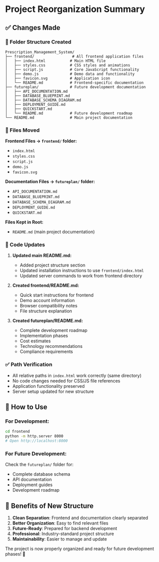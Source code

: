 # Project Reorganization Summary

## ✅ Changes Made

### 📁 Folder Structure Created
```
Prescription_Management_System/
├── frontend/                 # All frontend application files
│   ├── index.html           # Main HTML file  
│   ├── styles.css           # CSS styles and animations
│   ├── script.js            # Core JavaScript functionality
│   ├── demo.js              # Demo data and functionality
│   ├── favicon.svg          # Application icon
│   └── README.md            # Frontend-specific documentation
├── futureplan/              # Future development documentation
│   ├── API_DOCUMENTATION.md        
│   ├── DATABASE_BLUEPRINT.md       
│   ├── DATABASE_SCHEMA_DIAGRAM.md  
│   ├── DEPLOYMENT_GUIDE.md         
│   ├── QUICKSTART.md               
│   └── README.md            # Future development roadmap
└── README.md                # Main project documentation
```

### 🔄 Files Moved
**Frontend Files → `frontend/` folder:**
- `index.html`
- `styles.css` 
- `script.js`
- `demo.js`
- `favicon.svg`

**Documentation Files → `futureplan/` folder:**
- `API_DOCUMENTATION.md`
- `DATABASE_BLUEPRINT.md`
- `DATABASE_SCHEMA_DIAGRAM.md`
- `DEPLOYMENT_GUIDE.md`
- `QUICKSTART.md`

**Files Kept in Root:**
- `README.md` (main project documentation)

### 📝 Code Updates
1. **Updated main README.md:**
   - Added project structure section
   - Updated installation instructions to use `frontend/index.html`
   - Updated server commands to work from frontend directory

2. **Created frontend/README.md:**
   - Quick start instructions for frontend
   - Demo account information
   - Browser compatibility notes
   - File structure explanation

3. **Created futureplan/README.md:**
   - Complete development roadmap
   - Implementation phases
   - Cost estimates
   - Technology recommendations
   - Compliance requirements

### ✅ Path Verification
- All relative paths in `index.html` work correctly (same directory)
- No code changes needed for CSS/JS file references
- Application functionality preserved
- Server setup updated for new structure

## 🚀 How to Use

### For Development:
```bash
cd frontend
python -m http.server 8000
# Open http://localhost:8000
```

### For Future Development:
Check the `futureplan/` folder for:
- Complete database schema
- API documentation
- Deployment guides
- Development roadmap

## 🎯 Benefits of New Structure

1. **Clean Separation**: Frontend and documentation clearly separated
2. **Better Organization**: Easy to find relevant files
3. **Future-Ready**: Prepared for backend development
4. **Professional**: Industry-standard project structure
5. **Maintainability**: Easier to manage and update

The project is now properly organized and ready for future development phases! 🎉